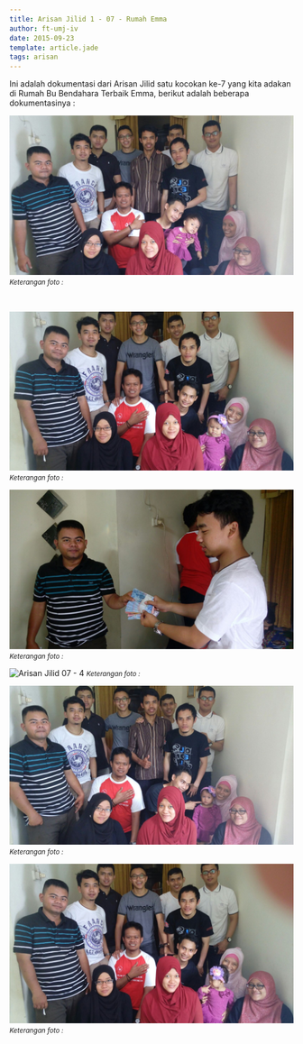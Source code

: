 ```yaml
---
title: Arisan Jilid 1 - 07 - Rumah Emma
author: ft-umj-iv
date: 2015-09-23
template: article.jade
tags: arisan
---
```


Ini adalah dokumentasi dari Arisan Jilid satu kocokan ke-7 yang kita adakan di Rumah Bu Bendahara Terbaik Emma, berikut adalah beberapa dokumentasinya :


![Arisan Jilid 07 - 1](Arisan-Jilid-07-1.jpg)
<small>_Keterangan foto :_</small>

<br/>
<div class="more"></div>

![Arisan Jilid 07 - 2](Arisan-Jilid-07-2.jpg)
<small>_Keterangan foto :_</small>

![Arisan Jilid 07 - 3](Arisan-Jilid-07-3.jpg)
<small>_Keterangan foto :_</small>

![Arisan Jilid 07 - 4](Arisan-Jilid-07-4.jpg)
<small>_Keterangan foto :_</small>

![Arisan Jilid 07 - 5](Arisan-Jilid-07-5.jpg)
<small>_Keterangan foto :_</small>

![Arisan Jilid 07 - 6](Arisan-Jilid-07-6.jpg)
<small>_Keterangan foto :_</small>